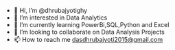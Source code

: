 - 👋 Hi, I’m @dhrubajyotighy
- 👀 I’m interested in Data Analytics
- 🌱 I’m currently learning PowerBi,SQL,Python and Excel
- 💞️ I’m looking to collaborate on Data Analysis Projects
- 📫 How to reach me dasdhrubajyoti2015@gmail.com

<!---
dhrubajyotighy/dhrubajyotighy is a ✨ special ✨ repository because its `README.md` (this file) appears on your GitHub profile.
You can click the Preview link to take a look at your changes.
--->

